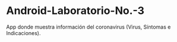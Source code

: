 # Android-Laboratorio-No.-3
App donde muestra información del coronavirus (Virus, Síntomas e Indicaciones).
